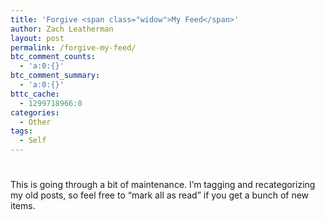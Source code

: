 ```yaml
---
title: 'Forgive <span class="widow">My Feed</span>'
author: Zach Leatherman
layout: post
permalink: /forgive-my-feed/
btc_comment_counts:
  - 'a:0:{}'
btc_comment_summary:
  - 'a:0:{}'
bttc_cache:
  - 1299718966:0
categories:
  - Other
tags:
  - Self
---
```

# 

This is going through a bit of maintenance. I’m tagging and recategorizing my old posts, so feel free to “mark all as read” if you get a bunch of new items.